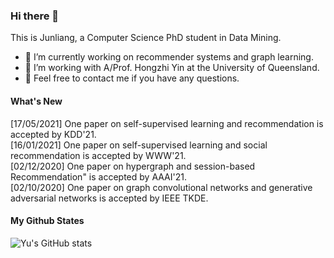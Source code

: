 ### Hi there 👋

This is Junliang, a Computer Science PhD student in Data Mining.

- 🔭 I’m currently working on recommender systems and graph learning.
- 🌱 I’m working with A/Prof. Hongzhi Yin at the University of Queensland.
- 👯 Feel free to contact me if you have any questions.

#### What's New
[17/05/2021] One paper on self-supervised learning and recommendation is accepted by KDD'21.  
[16/01/2021] One paper on self-supervised learning and social recommendation is accepted by WWW'21.  
[02/12/2020] One paper on hypergraph and session-based Recommendation" is accepted by AAAI'21.  
[02/10/2020] One paper on graph convolutional networks and generative adversarial networks is accepted by IEEE TKDE.

#### My Github States

![Yu's GitHub stats](https://github-readme-stats.vercel.app/api?username=Coder-Yu)
